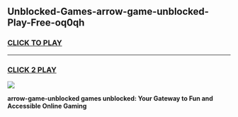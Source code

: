 
## Unblocked-Games-arrow-game-unblocked-Play-Free-oq0qh
<h3>
<a href="https://premium76.site?title=arrow-game-unblocked&ref=12A">CLICK TO PLAY</a></h3>
<hr>

<h3>
<a href="https://premium76.site?title=arrow-game-unblocked&ref=12A">CLICK 2 PLAY</a>
  
</h3>

<a href="https://premium76.site?title=arrow-game-unblocked&ref=12A"><img src="https://clearcache.store/games.png"></a>


**arrow-game-unblocked games unblocked: Your Gateway to Fun and Accessible Online Gaming**
